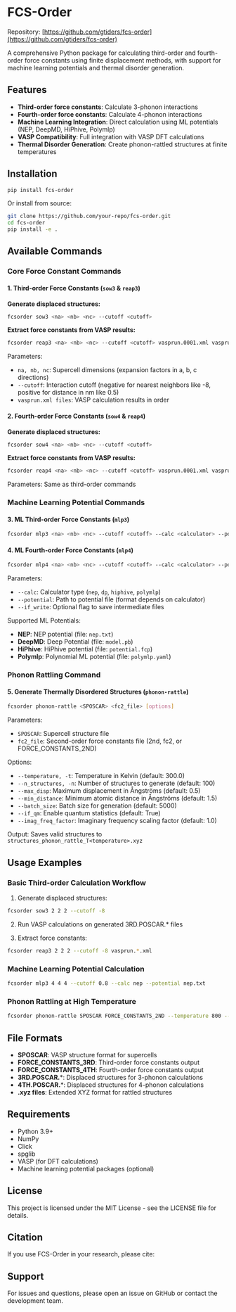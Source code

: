 # FCS-Order

Repository: [https://github.com/gtiders/fcs-order](https://github.com/gtiders/fcs-order)

A comprehensive Python package for calculating third-order and fourth-order force constants using finite displacement methods, with support for machine learning potentials and thermal disorder generation.

## Features

- **Third-order force constants**: Calculate 3-phonon interactions
- **Fourth-order force constants**: Calculate 4-phonon interactions  
- **Machine Learning Integration**: Direct calculation using ML potentials (NEP, DeepMD, HiPhive, Polymlp)
- **VASP Compatibility**: Full integration with VASP DFT calculations
- **Thermal Disorder Generation**: Create phonon-rattled structures at finite temperatures

## Installation

```bash
pip install fcs-order
```

Or install from source:

```bash
git clone https://github.com/your-repo/fcs-order.git
cd fcs-order
pip install -e .
```

## Available Commands

### Core Force Constant Commands

#### 1. Third-order Force Constants (`sow3` & `reap3`)

**Generate displaced structures:**
```bash
fcsorder sow3 <na> <nb> <nc> --cutoff <cutoff>
```

**Extract force constants from VASP results:**
```bash
fcsorder reap3 <na> <nb> <nc> --cutoff <cutoff> vasprun.0001.xml vasprun.0002.xml ...
```

Parameters:
- `na, nb, nc`: Supercell dimensions (expansion factors in a, b, c directions)
- `--cutoff`: Interaction cutoff (negative for nearest neighbors like -8, positive for distance in nm like 0.5)
- `vasprun.xml files`: VASP calculation results in order

#### 2. Fourth-order Force Constants (`sow4` & `reap4`)

**Generate displaced structures:**
```bash
fcsorder sow4 <na> <nb> <nc> --cutoff <cutoff>
```

**Extract force constants from VASP results:**
```bash
fcsorder reap4 <na> <nb> <nc> --cutoff <cutoff> vasprun.0001.xml vasprun.0002.xml ...
```

Parameters: Same as third-order commands

### Machine Learning Potential Commands

#### 3. ML Third-order Force Constants (`mlp3`)

```bash
fcsorder mlp3 <na> <nb> <nc> --cutoff <cutoff> --calc <calculator> --potential <potential_file>
```

#### 4. ML Fourth-order Force Constants (`mlp4`)

```bash
fcsorder mlp4 <na> <nb> <nc> --cutoff <cutoff> --calc <calculator> --potential <potential_file>
```

Parameters:
- `--calc`: Calculator type (`nep`, `dp`, `hiphive`, `polymlp`)
- `--potential`: Path to potential file (format depends on calculator)
- `--if_write`: Optional flag to save intermediate files

Supported ML Potentials:
- **NEP**: NEP potential (file: `nep.txt`)
- **DeepMD**: Deep Potential (file: `model.pb`)  
- **HiPhive**: HiPhive potential (file: `potential.fcp`)
- **Polymlp**: Polynomial ML potential (file: `polymlp.yaml`)

### Phonon Rattling Command

#### 5. Generate Thermally Disordered Structures (`phonon-rattle`)

```bash
fcsorder phonon-rattle <SPOSCAR> <fc2_file> [options]
```

Parameters:
- `SPOSCAR`: Supercell structure file
- `fc2_file`: Second-order force constants file (2nd, fc2, or FORCE_CONSTANTS_2ND)

Options:
- `--temperature, -t`: Temperature in Kelvin (default: 300.0)
- `--n_structures, -n`: Number of structures to generate (default: 100)
- `--max_disp`: Maximum displacement in Ångströms (default: 0.5)
- `--min_distance`: Minimum atomic distance in Ångströms (default: 1.5)
- `--batch_size`: Batch size for generation (default: 5000)
- `--if_qm`: Enable quantum statistics (default: True)
- `--imag_freq_factor`: Imaginary frequency scaling factor (default: 1.0)

Output: Saves valid structures to `structures_phonon_rattle_T<temperature>.xyz`

## Usage Examples

### Basic Third-order Calculation Workflow

1. Generate displaced structures:
```bash
fcsorder sow3 2 2 2 --cutoff -8
```

2. Run VASP calculations on generated 3RD.POSCAR.* files

3. Extract force constants:
```bash
fcsorder reap3 2 2 2 --cutoff -8 vasprun.*.xml
```

### Machine Learning Potential Calculation

```bash
fcsorder mlp3 4 4 4 --cutoff 0.8 --calc nep --potential nep.txt
```

### Phonon Rattling at High Temperature

```bash
fcsorder phonon-rattle SPOSCAR FORCE_CONSTANTS_2ND --temperature 800 --n_structures 200 --max_disp 0.8
```

## File Formats

- **SPOSCAR**: VASP structure format for supercells
- **FORCE_CONSTANTS_3RD**: Third-order force constants output
- **FORCE_CONSTANTS_4TH**: Fourth-order force constants output  
- **3RD.POSCAR.***: Displaced structures for 3-phonon calculations
- **4TH.POSCAR.***: Displaced structures for 4-phonon calculations
- **.xyz files**: Extended XYZ format for rattled structures

## Requirements

- Python 3.9+
- NumPy
- Click
- spglib
- VASP (for DFT calculations)
- Machine learning potential packages (optional)

## License

This project is licensed under the MIT License - see the LICENSE file for details.

## Citation

If you use FCS-Order in your research, please cite:


## Support

For issues and questions, please open an issue on GitHub or contact the development team.
